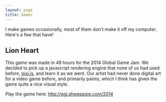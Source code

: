 ```yaml
---
layout: page
title: Games
---
```


I make games occasionally, most of them don't make it off my computer. Here's a few that have!

<h2>Lion Heart</h2>
This game was made in 48 hours for the 2014 Global Game Jam. We decided to pick up a javascript rendering engine that none of us had used before, <a href="https://github.com/pixijs/pixi.js/">pixi.js</a>, and learn it as we went. Our artist had never done digital art for a video game before, and primarily paints, which I think has given the game quite a nice visual style.

Play the game here: <a href="http://ggj.shweppsie.com/2014/">http://ggj.shweppsie.com/2014</a>
